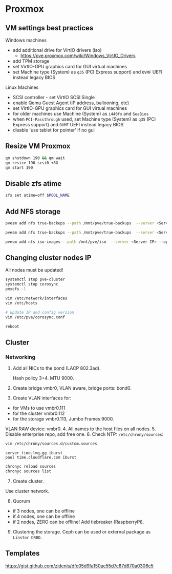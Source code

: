 # Proxmox

## VM settings best practices

Windows machines

* add additional drive for VirtIO drivers (iso)
  * <https://pve.proxmox.com/wiki/Windows_VirtIO_Drivers>
* add TPM storage
* set VirtIO-GPU graphics card for GUI virtual machines
* set Machine type (System) as `q35` (PCI Express support) and `OVMF` UEFI instead legacy BIOS

Linux Machines

* SCSI controller - set VirtIO SCSI Single
* enable Qemu Guest Agent (IP address, ballooning, etc)
* set VirtIO-GPU graphics card for GUI virtual machines
* for older machines use Machine (System) as `i440fx` and `SeaBios`
* when `PCI-Passthrough` used, set Machine type (System) as `q35` (PCI Express support) and `OVMF` UEFI instead legacy
  BIOS
* disable 'use tablet for pointer' if no gui

## Resize VM Proxmox

```sh
qm shutdown 190 && qm wait
qm resize 190 scsi0 +8G
qm start 190
```

## Disable zfs atime

```sh
zfs set atime=off $POOL_NAME
```

## Add NFS storage

```sh
pvesm add nfs true-backups --path /mnt/pve/true-backups  --server <Server IP> --options vers=4.2,nolock,tcp --export /mnt/main/Backup/pve1 --content images,iso,vztmpl,backup,rootdir

pvesm add nfs true-backups --path /mnt/pve/true-backups  --server <Server IP> --options vers=4.2,nolock,tcp --export /mnt/main/Backup/pve2 --content backup

pvesm add nfs iso-images --path /mnt/pve/iso  --server <Server IP> --options vers=4.2,nolock,tcp --export /mnt/main/iso --content iso
```

## Changing cluster nodes IP

All nodes must be updated!

```sh
systemctl stop pve-cluster
systemctl stop corosync
pmxcfs -l

vim /etc/network/interfaces
vim /etc/hosts

# update IP and config version
vim /etc/pve/corosync.conf

reboot
```

## Cluster

### Networking

1. Add all NICs to the bond (LACP 802.3ad).

    Hash policy 3+4. MTU 9000.

2. Create bridge vmbr0, VLAN aware, bridge ports: bond0.
3. Create VLAN interfaces for:

* for VMs to use vmbr0.111
* for the cluster vmbr0.112
* for the storage vmbr0.113, Jumbo Frames 9000.

VLAN RAW device: vmbr0.
4. All names to the host files on all nodes.
5. Disable enterprise repo, add free one.
6. Check NTP: `/etc/chrony/sources`:

```sh
vim /etc/chrony/sources.d/custom.sources
```

```config
server time.lmg.gg iburst
pool time.cloudflare.com iburst
```

```sh
chronyc reload sources
chronyc sources list
```

7. Create cluster.

Use cluster network.

8. Quorum

* if 3 nodes, one can be offline
* if 4 nodes, one can be offline
* if 2 nodes, ZERO can be offline! Add tiebreaker (RaspberryPi).

9. Clustering the storage. Ceph can be used or external package as `Linstor DRBD`.
    [](https://linbit.com/blog/linstor-setup-proxmox-ve-volumes/)

## Templates

<https://gist.github.com/zidenis/dfc05d9fa150ae55d7c87d870a0306c5>
